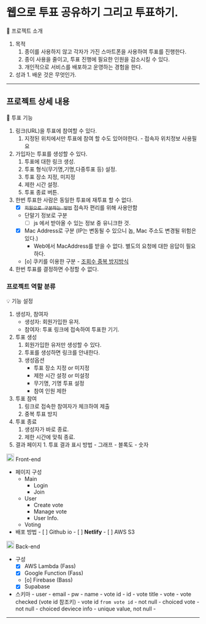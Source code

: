 # 웹으로 투표 공유하기 그리고 투표하기.

<aside>
📖 프로젝트 소개

1. 목적
   1. 종이를 사용하지 않고 각자가 가진 스마트폰을 사용하여 투표를 진행한다.
   2. 종이 사용을 줄이고, 투표 진행에 필요한 인원을 감소시킬 수 있다.
   3. 개인적으로 서비스를 배포하고 운영하는 경험을 한다.
2. 성과 1. 배운 것은 무엇인가.
</aside>

---

## 프로젝트 상세 내용

<aside>
📖 투표 기능

1. 링크(URL)을 투표에 참여할 수 있다.
   1. 지정된 위치에서만 투표에 참여 할 수도 있어야한다. - 접속자 위치정보 사용필요
2. 가입자는 투표를 생성할 수 있다.
   1. 투표에 대한 링크 생성.
   2. 투표 형식(무기명,기명,다중투표 등) 설정.
   3. 투표 장소 지정, 미지정
   4. 제한 시간 설정.
   5. 투표 종료 버튼.
3. 한번 투표한 사람은 동일한 투표에 재투표 할 수 없다.
   - [x] ~~`회원으로 구분하는 방법`~~ 접속자 편리를 위해 사용안함
   - 단말기 정보로 구분
     - [ ] js 에서 받아올 수 있는 정보 중 유니크한 것.
   - [x] Mac Address로 구분 (IP는 변동될 수 있으니 놉, Mac 주소도 변경될 위험은 있다.)
     - Web에서 MacAddress를 받을 수 없다. 별도의 요청에 대한 응답이 필요하다.
   - [o] 쿠키를 이용한 구분 - [조회수 중복 방지방식](https://velog.io/@kimhalin/%EC%A1%B0%ED%9A%8C%EC%88%98-%EA%B8%B0%EB%8A%A5-%EA%B5%AC%ED%98%84%ED%95%98%EA%B8%B0)
4. 한번 투표를 결정하면 수정할 수 없다.
</aside>

### 프로젝트 역할 분류

<aside>
💡 기능 설정

1. 생성자, 참여자
   - 생성자: 회원가입한 유저.
   - 참여자: 투표 링크에 접속하여 투표한 기기.
2. 투표 생성
   1. 회원가입한 유저만 생성할 수 있다.
   2. 투표를 생성하면 링크를 안내한다.
   3. 생성옵션
      - 투표 장소 지정 or 미지정
      - 제한 시간 설정 or 미설정
      - 무기명, 기명 투표 설정
      - 참여 인원 제한
3. 투표 참여
   1. 링크로 접속한 참여자가 체크하여 제출
   2. 중복 투표 방지
4. 투표 종료
   1. 생성자가 바로 종료.
   2. 제한 시간에 맞춰 종료.
5. 결과 페이지 1. 투표 결과 표시 방법 - 그래프 - 블록도 - 숫자
</aside>

<aside>
<img src="https://www.notion.so/icons/grid-wide-six_yellow.svg" alt="/icons/grid-wide-six_yellow.svg" width="20px" />  Front-end

- 페이지 구성
  - Main
    - Login
    - Join
  - User
    - Create vote
    - Manage vote
    - User Info.
  - Voting
- 배포 방법 - [ ] Github io - [ ] **Netlify** - [ ] AWS S3
</aside>

<aside>
<img src="https://www.notion.so/icons/server_yellow.svg" alt="/icons/server_yellow.svg" width="20px" /> Back-end

- 구성
  - [x] AWS Lambda (Fass)
  - [x] Google Function (Fass)
  - [o] Firebase (Bass)
  - [x] Supabase
- 스키마 - user - email - pw - name - vote id - id - vote title - vote - vote checked (vote id 참조키) - vote id `from vote id` - not null - choiced vote - not null - choiced deviece info - unique value, not null -
</aside>

---
